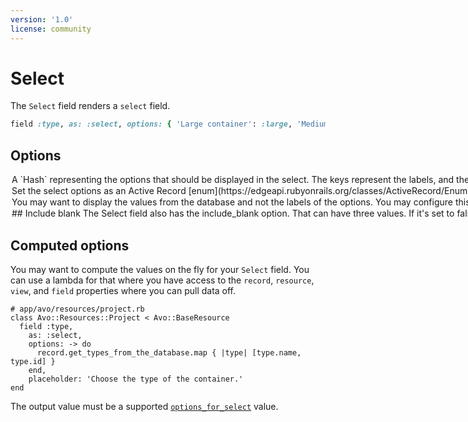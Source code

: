 ```yaml
---
version: '1.0'
license: community
---
```


# Select

The `Select` field renders a `select` field.

```ruby
field :type, as: :select, options: { 'Large container': :large, 'Medium container': :medium, 'Tiny container': :tiny }, display_with_value: true, placeholder: 'Choose the type of the container.'
```

## Options

<Option name="`options`">
A `Hash` representing the options that should be displayed in the select. The keys represent the labels, and the values represent the value stored in the database.

The options get cast as `ActiveSupport::HashWithIndifferentAccess` objects if they are a `Hash`.

#### Default

`nil`

#### Possible values

`{ 'Large container': :large, 'Medium container': :medium, 'Tiny container': :tiny }` or any other `Hash`.
</Option>

<Option name="`enum`">
Set the select options as an Active Record [enum](https://edgeapi.rubyonrails.org/classes/ActiveRecord/Enum.html). You may use `options` or `enum`, not both.

```ruby{3,10}
# app/models/project.rb
class Project < ApplicationRecord
  enum type: { 'Large container': 'large', 'Medium container': 'medium', 'Tiny container': 'small' }
end

# app/avo/resources/project.rb
class Avo::Resources::Project < Avo::BaseResource
  field :type,
    as: :select,
    enum: ::Project.types,
    display_with_value: true,
    placeholder: 'Choose the type of the container.'
end
```

#### Default

`nil`

#### Possible values

`Post::statuses` or any other `enum` stored on a model.
</Option>

<Option name="`display_value`">
You may want to display the values from the database and not the labels of the options. You may configure this behaviour by setting `display_value` to `true`. Note that this setting has no effect if an array of options is provided.

```ruby{5}
# app/avo/resources/project.rb
class Avo::Resources::Project < Avo::BaseResource
  field :type,
    as: :select,
    display_value: true
end
```

<!-- @include: ./../common/default_boolean_false.md-->
</Option>

<Option name="`include_blank`">
## Include blank

The `Select` field also has the `include_blank` option. That can have three values.

If it's set to `false` (default), it will not show any blank option but only the options you configured.

If it's set to `true` and you have a `placeholder` value assigned, it will use that placeholder string as the first option.

If it's a string `include_blank: "No country"`, the `No country` string will appear as the first option in the `<select>` and will set the value empty or `nil` depending on your settings.

```ruby{5}
# app/avo/resources/project.rb
class Avo::Resources::Project < Avo::BaseResource
  field :type,
    as: :select,
    include_blank: 'No type'
end
```

#### Default

`nil`

#### Possible values

`nil`, `true`, `false`, or a string to be used as the first option.
</Option>

## Computed options

You may want to compute the values on the fly for your `Select` field. You can use a lambda for that where you have access to the `record`, `resource`, `view`, and `field` properties where you can pull data off.

```ruby{5-7}
# app/avo/resources/project.rb
class Avo::Resources::Project < Avo::BaseResource
  field :type,
    as: :select,
    options: -> do
      record.get_types_from_the_database.map { |type| [type.name, type.id] }
    end,
    placeholder: 'Choose the type of the container.'
end
```

The output value must be a supported [`options_for_select`](https://apidock.com/rails/ActionView/Helpers/FormOptionsHelper/options_for_select) value.
